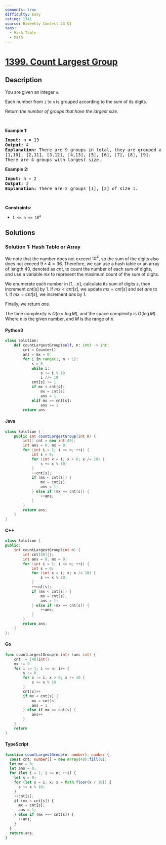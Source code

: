 ```yaml
---
comments: true
difficulty: Easy
rating: 1341
source: Biweekly Contest 23 Q1
tags:
  - Hash Table
  - Math
---
```


<!-- problem:start -->

# [1399. Count Largest Group](https://leetcode.com/problems/count-largest-group)


## Description

<!-- description:start -->

<p>You are given an integer <code>n</code>.</p>

<p>Each number from <code>1</code> to <code>n</code> is grouped according to the sum of its digits.</p>

<p>Return <em>the number of groups that have the largest size</em>.</p>

<p>&nbsp;</p>
<p><strong class="example">Example 1:</strong></p>

<pre>
<strong>Input:</strong> n = 13
<strong>Output:</strong> 4
<strong>Explanation:</strong> There are 9 groups in total, they are grouped according sum of its digits of numbers from 1 to 13:
[1,10], [2,11], [3,12], [4,13], [5], [6], [7], [8], [9].
There are 4 groups with largest size.
</pre>

<p><strong class="example">Example 2:</strong></p>

<pre>
<strong>Input:</strong> n = 2
<strong>Output:</strong> 2
<strong>Explanation:</strong> There are 2 groups [1], [2] of size 1.
</pre>

<p>&nbsp;</p>
<p><strong>Constraints:</strong></p>

<ul>
	<li><code>1 &lt;= n &lt;= 10<sup>4</sup></code></li>
</ul>

<!-- description:end -->

## Solutions

<!-- solution:start -->

### Solution 1: Hash Table or Array

We note that the number does not exceed $10^4$, so the sum of the digits also does not exceed $9 \times 4 = 36$. Therefore, we can use a hash table or an array of length $40$, denoted as $cnt$, to count the number of each sum of digits, and use a variable $mx$ to represent the maximum count of the sum of digits.

We enumerate each number in $[1,..n]$, calculate its sum of digits $s$, then increment $cnt[s]$ by $1$. If $mx < cnt[s]$, we update $mx = cnt[s]$ and set $ans$ to $1$. If $mx = cnt[s]$, we increment $ans$ by $1$.

Finally, we return $ans$.

The time complexity is $O(n \times \log M)$, and the space complexity is $O(\log M)$. Where $n$ is the given number, and $M$ is the range of $n$.

<!-- tabs:start -->

#### Python3

```python
class Solution:
    def countLargestGroup(self, n: int) -> int:
        cnt = Counter()
        ans = mx = 0
        for i in range(1, n + 1):
            s = 0
            while i:
                s += i % 10
                i //= 10
            cnt[s] += 1
            if mx < cnt[s]:
                mx = cnt[s]
                ans = 1
            elif mx == cnt[s]:
                ans += 1
        return ans
```

#### Java

```java
class Solution {
    public int countLargestGroup(int n) {
        int[] cnt = new int[40];
        int ans = 0, mx = 0;
        for (int i = 1; i <= n; ++i) {
            int s = 0;
            for (int x = i; x > 0; x /= 10) {
                s += x % 10;
            }
            ++cnt[s];
            if (mx < cnt[s]) {
                mx = cnt[s];
                ans = 1;
            } else if (mx == cnt[s]) {
                ++ans;
            }
        }
        return ans;
    }
}
```

#### C++

```cpp
class Solution {
public:
    int countLargestGroup(int n) {
        int cnt[40]{};
        int ans = 0, mx = 0;
        for (int i = 1; i <= n; ++i) {
            int s = 0;
            for (int x = i; x; x /= 10) {
                s += x % 10;
            }
            ++cnt[s];
            if (mx < cnt[s]) {
                mx = cnt[s];
                ans = 1;
            } else if (mx == cnt[s]) {
                ++ans;
            }
        }
        return ans;
    }
};
```

#### Go

```go
func countLargestGroup(n int) (ans int) {
	cnt := [40]int{}
	mx := 0
	for i := 1; i <= n; i++ {
		s := 0
		for x := i; x > 0; x /= 10 {
			s += x % 10
		}
		cnt[s]++
		if mx < cnt[s] {
			mx = cnt[s]
			ans = 1
		} else if mx == cnt[s] {
			ans++
		}
	}
	return
}
```

#### TypeScript

```ts
function countLargestGroup(n: number): number {
  const cnt: number[] = new Array(40).fill(0);
  let mx = 0;
  let ans = 0;
  for (let i = 1; i <= n; ++i) {
    let s = 0;
    for (let x = i; x; x = Math.floor(x / 10)) {
      s += x % 10;
    }
    ++cnt[s];
    if (mx < cnt[s]) {
      mx = cnt[s];
      ans = 1;
    } else if (mx === cnt[s]) {
      ++ans;
    }
  }
  return ans;
}
```

<!-- tabs:end -->

<!-- solution:end -->

<!-- problem:end -->
